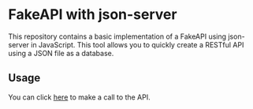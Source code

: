 # FakeAPI with json-server

This repository contains a basic implementation of a FakeAPI using json-server in JavaScript. This tool allows you to quickly create a RESTful API using a JSON file as a database.


## Usage

You can click [here](https://my-json-server.typicode.com/bcristobal/fakeAPI) to make a call to the API.



